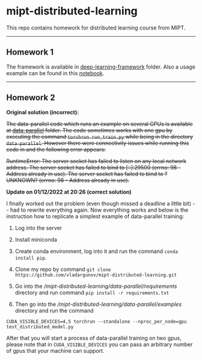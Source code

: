 # mipt-distributed-learning
This repo contains homework for distributed learning course from MIPT.

-----
## Homework 1
The framework is available in [deep-learning-framework](deep-learning-framework) folder. Also a usage example can be found in this [notebook](deep-learning-framework/examples/test_cuda_hw1.ipynb).

-----
## Homework 2

**Original solution (incorrect):**

~~The data-parallel code which runs an example on several GPUs is available at [data-parallel](data-parallel) folder. The code sometimes works with one gpu by executing the command `torchrun run_train.py` while being in the directory `data-parallel`. However there were connectivity issues while running this code in and the following error appears:~~


~~RuntimeError: The server socket has failed to listen on any local network address. The server socket has failed to bind to [::]:29500 (errno: 98 - Address already in use). The server socket has failed to bind to ?UNKNOWN? (errno: 98 - Address already in use).~~

**Update on 01/12/2022 at 20:26 (correct solution)**

I finally worked out the problem (even though missed a deadline a little bit) -- had to rewrite everything again. Now everything works and below is the instruction how to replicate a simplest example of data-parallel training:

1. Log into the server

2. Install miniconda

3. Create conda environment, log into it and run the command `conda install pip`.

4. Clone my repo by command `git clone https://github.com/vladargunov/mipt-distributed-learning.git`

5. Go into the */mipt-distributed-learning/data-parallel/requirements* directory and run command `pip install -r requirements.txt`

6. Then go into the */mipt-distributed-learning/data-parallel/examples* directory and run the command

`CUDA_VISIBLE_DEVICES=4,5 torchrun --standalone --nproc_per_node=gpu test_distributed_model.py`

After that you will start a process of data-parallel training on two gpus, please note that in `CUDA_VISIBLE_DEVICES` you can pass an arbitrary number of gpus that your machine can support.
